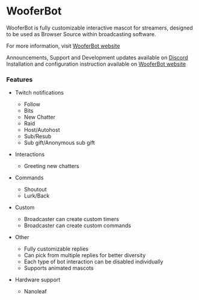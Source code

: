 # WooferBot
WooferBot is fully customizable interactive mascot for streamers, designed to be used as Browser Source within broadcasting software.

For more information, visit [WooferBot website](https://wooferbot.com)

Announcements, Support and Development updates available on [Discord](https://discord.gg/vpprtdE)  
Installation and configuration instruction available on [WooferBot website](https://wooferbot.com)  

### Features
- Twitch notifications
  - Follow
  - Bits
  - New Chatter
  - Raid
  - Host/Autohost
  - Sub/Resub
  - Sub gift/Anonymous sub gift
  
- Interactions
  - Greeting new chatters

- Commands
  - Shoutout
  - Lurk/Back

- Custom
  - Broadcaster can create custom timers
  - Broadcaster can create custom commands
  
- Other
  - Fully customizable replies
  - Can pick from multiple replies for better diversity
  - Each type of bot interaction can be disabled individually
  - Supports animated mascots
  
- Hardware support
  - Nanoleaf
